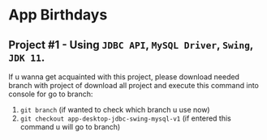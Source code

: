 # App Birthdays

## Project #1 - Using `JDBC API`, `MySQL Driver`, `Swing`, `JDK 11`.
If u wanna get acquainted with this project, 
please download needed branch with project of download all project and
execute this command into console for go to branch:
1. `git branch` (if wanted to check which branch u use now)
2. `git checkout app-desktop-jdbc-swing-mysql-v1` (if entered this command u will go to branch)